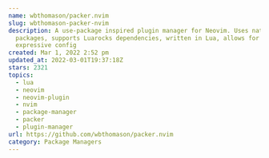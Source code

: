 ```yaml
---
name: wbthomason/packer.nvim
slug: wbthomason-packer-nvim
description: A use-package inspired plugin manager for Neovim. Uses native
  packages, supports Luarocks dependencies, written in Lua, allows for
  expressive config
created: Mar 1, 2022 2:52 pm
updated_at: 2022-03-01T19:37:18Z
stars: 2321
topics:
  - lua
  - neovim
  - neovim-plugin
  - nvim
  - package-manager
  - packer
  - plugin-manager
url: https://github.com/wbthomason/packer.nvim
category: Package Managers
---
```

